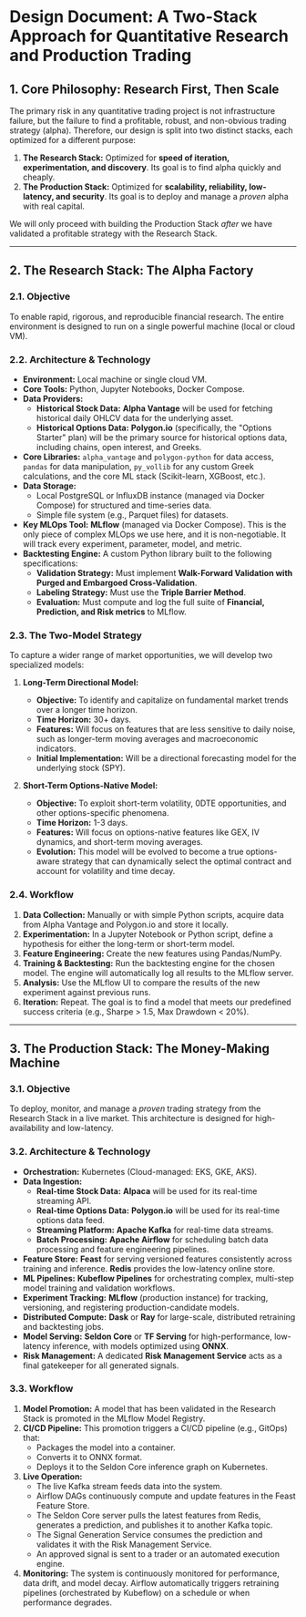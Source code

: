 
# Design Document: A Two-Stack Approach for Quantitative Research and Production Trading

## 1. Core Philosophy: Research First, Then Scale

The primary risk in any quantitative trading project is not infrastructure failure, but the failure to find a profitable, robust, and non-obvious trading strategy (alpha). Therefore, our design is split into two distinct stacks, each optimized for a different purpose:

1.  **The Research Stack:** Optimized for **speed of iteration, experimentation, and discovery**. Its goal is to find alpha quickly and cheaply.
2.  **The Production Stack:** Optimized for **scalability, reliability, low-latency, and security**. Its goal is to deploy and manage a *proven* alpha with real capital.

We will only proceed with building the Production Stack *after* we have validated a profitable strategy with the Research Stack.

---

## 2. The Research Stack: The Alpha Factory

### 2.1. Objective

To enable rapid, rigorous, and reproducible financial research. The entire environment is designed to run on a single powerful machine (local or cloud VM).

### 2.2. Architecture & Technology

-   **Environment:** Local machine or single cloud VM.
-   **Core Tools:** Python, Jupyter Notebooks, Docker Compose.
-   **Data Providers:**
    -   **Historical Stock Data:** **Alpha Vantage** will be used for fetching historical daily OHLCV data for the underlying asset.
    -   **Historical Options Data:** **Polygon.io** (specifically, the "Options Starter" plan) will be the primary source for historical options data, including chains, open interest, and Greeks.
-   **Core Libraries:** `alpha_vantage` and `polygon-python` for data access, `pandas` for data manipulation, `py_vollib` for any custom Greek calculations, and the core ML stack (Scikit-learn, XGBoost, etc.).
-   **Data Storage:**
    -   Local PostgreSQL or InfluxDB instance (managed via Docker Compose) for structured and time-series data.
    -   Simple file system (e.g., Parquet files) for datasets.
-   **Key MLOps Tool:** **MLflow** (managed via Docker Compose). This is the only piece of complex MLOps we use here, and it is non-negotiable. It will track every experiment, parameter, model, and metric.
-   **Backtesting Engine:** A custom Python library built to the following specifications:
    -   **Validation Strategy:** Must implement **Walk-Forward Validation with Purged and Embargoed Cross-Validation**.
    -   **Labeling Strategy:** Must use the **Triple Barrier Method**.
    -   **Evaluation:** Must compute and log the full suite of **Financial, Prediction, and Risk metrics** to MLflow.

### 2.3. The Two-Model Strategy

To capture a wider range of market opportunities, we will develop two specialized models:

1.  **Long-Term Directional Model:**
    *   **Objective:** To identify and capitalize on fundamental market trends over a longer time horizon.
    *   **Time Horizon:** 30+ days.
    *   **Features:** Will focus on features that are less sensitive to daily noise, such as longer-term moving averages and macroeconomic indicators.
    *   **Initial Implementation:** Will be a directional forecasting model for the underlying stock (SPY).

2.  **Short-Term Options-Native Model:**
    *   **Objective:** To exploit short-term volatility, 0DTE opportunities, and other options-specific phenomena.
    *   **Time Horizon:** 1-3 days.
    *   **Features:** Will focus on options-native features like GEX, IV dynamics, and short-term moving averages.
    *   **Evolution:** This model will be evolved to become a true options-aware strategy that can dynamically select the optimal contract and account for volatility and time decay.

### 2.4. Workflow

1.  **Data Collection:** Manually or with simple Python scripts, acquire data from Alpha Vantage and Polygon.io and store it locally.
2.  **Experimentation:** In a Jupyter Notebook or Python script, define a hypothesis for either the long-term or short-term model.
3.  **Feature Engineering:** Create the new features using Pandas/NumPy.
4.  **Training & Backtesting:** Run the backtesting engine for the chosen model. The engine will automatically log all results to the MLflow server.
5.  **Analysis:** Use the MLflow UI to compare the results of the new experiment against previous runs.
6.  **Iteration:** Repeat. The goal is to find a model that meets our predefined success criteria (e.g., Sharpe > 1.5, Max Drawdown < 20%).

---

## 3. The Production Stack: The Money-Making Machine

### 3.1. Objective

To deploy, monitor, and manage a *proven* trading strategy from the Research Stack in a live market. This architecture is designed for high-availability and low-latency.

### 3.2. Architecture & Technology

-   **Orchestration:** Kubernetes (Cloud-managed: EKS, GKE, AKS).
-   **Data Ingestion:**
    -   **Real-time Stock Data:** **Alpaca** will be used for its real-time streaming API.
    -   **Real-time Options Data:** **Polygon.io** will be used for its real-time options data feed.
    -   **Streaming Platform:** **Apache Kafka** for real-time data streams.
    -   **Batch Processing:** **Apache Airflow** for scheduling batch data processing and feature engineering pipelines.
-   **Feature Store:** **Feast** for serving versioned features consistently across training and inference. **Redis** provides the low-latency online store.
-   **ML Pipelines:** **Kubeflow Pipelines** for orchestrating complex, multi-step model training and validation workflows.
-   **Experiment Tracking:** **MLflow** (production instance) for tracking, versioning, and registering production-candidate models.
-   **Distributed Compute:** **Dask** or **Ray** for large-scale, distributed retraining and backtesting jobs.
-   **Model Serving:** **Seldon Core** or **TF Serving** for high-performance, low-latency inference, with models optimized using **ONNX**.
-   **Risk Management:** A dedicated **Risk Management Service** acts as a final gatekeeper for all generated signals.

### 3.3. Workflow

1.  **Model Promotion:** A model that has been validated in the Research Stack is promoted in the MLflow Model Registry.
2.  **CI/CD Pipeline:** This promotion triggers a CI/CD pipeline (e.g., GitOps) that:
    -   Packages the model into a container.
    -   Converts it to ONNX format.
    -   Deploys it to the Seldon Core inference graph on Kubernetes.
3.  **Live Operation:**
    -   The live Kafka stream feeds data into the system.
    -   Airflow DAGs continuously compute and update features in the Feast Feature Store.
    -   The Seldon Core server pulls the latest features from Redis, generates a prediction, and publishes it to another Kafka topic.
    -   The Signal Generation Service consumes the prediction and validates it with the Risk Management Service.
    -   An approved signal is sent to a trader or an automated execution engine.
4.  **Monitoring:** The system is continuously monitored for performance, data drift, and model decay. Airflow automatically triggers retraining pipelines (orchestrated by Kubeflow) on a schedule or when performance degrades.

